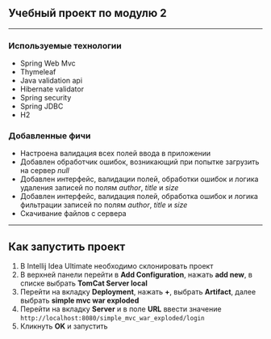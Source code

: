 ## Учебный проект по модулю 2
___

### Используемые технологии
* Spring Web Mvc
* Thymeleaf
* Java validation api
* Hibernate validator
* Spring security
* Spring JDBC
* H2

### Добавленные фичи

* Настроена валидация всех полей ввода в приложении
* Добавлен обработчик ошибок, возникающий при попытке загрузить на сервер *null*
* Добавлен интерфейс, валидации полей, обработки ошибок и логика удаления записей по полям *author*, *title* и *size*
* Добавлен интерфейс, валидация полей, обработка ошибок и логика фильтрации записей по полям *author*, *title* и *size*
* Скачивание файлов с сервера

___

## Как запустить проект

1. В Intellij Idea Ultimate необходимо склонировать проект
2. В верхней панели перейти в **Add Configuration**, нажать **add new**, в списке выбрать **TomCat Server local**
3. Перейти на вкладку **Deployment**, нажать **+**, выбрать **Artifact**, далее выбрать **simple mvc war exploded**
4. Перейти на вкладку **Server** и в поле **URL** ввести
   значение ```http://localhost:8080/simple_mvc_war_exploded/login```
5. Кликнуть **OK** и запустить